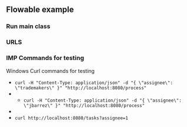 ## Flowable example

### Run main class
### URLS
### IMP Commands for testing 

Windows Curl commands for testing
 - `curl -H "Content-Type: application/json" -d "{ \"assignee\": \"trademakers\" }" "http://localhost:8080/process"`
 - - `curl -H "Content-Type: application/json" -d "{ \"assignee\": \"jbarrez\" }" "http://localhost:8080/process"`
 - 
 - `curl http://localhost:8080/tasks?assignee=1`   
